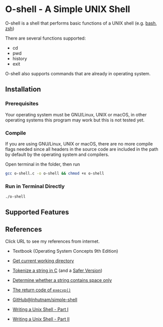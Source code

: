 # O-shell - A Simple UNIX Shell

O-shell is a shell that performs basic functions of a UNIX shell (e.g. [bash](https://www.gnu.org/software/bash/), [zsh](https://www.zsh.org/))

There are several functions supported:

- cd
- pwd
- history
- exit

O-shell also supports commands that are already in operating system.

## Installation

### Prerequisites

Your operating system must be GNU/Linux, UNIX or macOS, in other operating systems this program may work but this is not tested yet.

### Compile

If you are using GNU/Linux, UNIX or macOS, there are no more compile flags needed since all headers in the source code are included in the path by default by the operating system and compilers.

Open terminal in the folder, then run

```bash
gcc o-shell.c -o o-shell && chmod +x o-shell
```

### Run in Terminal Directly

```bash
./o-shell
```

## Supported Features



## References

Click URL to see my references from internet.

- Textbook (Operating System Concepts 9th Edition)

- [Get current working directory](https://stackoverflow.com/questions/16285623/how-to-get-the-path-to-the-current-file-pwd-in-linux-from-c)

- [Tokenize a string in C](https://stackoverflow.com/questions/266357/tokenizing-strings-in-c) (and a [Safer Version](https://stackoverflow.com/questions/26597977/split-string-with-multiple-delimiters-using-strtok-in-c))

- [Determine whether a string contains space only](https://stackoverflow.com/questions/3981510/getline-check-if-line-is-whitespace)

- [The return code of `execvp()`](https://linux.die.net/man/3/execvp)

- [GitHub@lnhutnam/simple-shell](https://github.com/lnhutnam/simple-shell)

- [Writing a Unix Shell - Part I](https://indradhanush.github.io/blog/writing-a-unix-shell-part-1/)
- [Writing a Unix Shell - Part II](https://indradhanush.github.io/blog/writing-a-unix-shell-part-2/)
